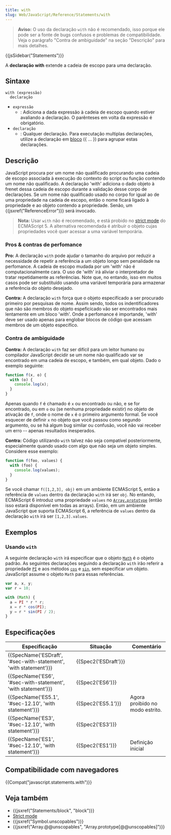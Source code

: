 ```yaml
---
title: with
slug: Web/JavaScript/Reference/Statements/with
---
```

> **Aviso:** O uso da declaração `with` não é recomendado, isso porque ele pode ser a fonte de bugs confusos e problemas de compatibilidade. Veja o parágrafo "Contra de ambiguidade" na seção "Descrição" para mais detalhes.

{{jsSidebar("Statements")}}

A **declaração with** extende a cadeia de escopo para uma declaração.

## Sintaxe

```
with (expressão)
  declaração
```

- `expressão`
  - : Adiciona a dada expressão à cadeia de escopo quando estiver avaliando a declaração. O parênteses em volta da expressão é obrigatório.
- `declaração`
  - : Qualquer declaração. Para executação multiplas declarações, utilize a declaração em [bloco](/pt-BR/docs/Web/JavaScript/Reference/Statements/block) ({ ... }) para agrupar estas declarações.

## Descrição

JavaScript procura por um nome não qualificado procurando uma cadeia de escopo associada à execução do contexto do script ou função contendo um nome não qualificado. A declaração 'with' adiciona o dado objeto à frenet dessa cadeia de escopo durante a validação desse corpo de declarações. Se um nome não qualificado usado no corpo for igual ao de uma propriedade na cadeia de escopo, então o nome ficará ligado à propriedade e ao objeto contendo a propriedade. Senão, um {{jsxref("ReferenceError")}} será invocado.

> **Nota:** Usar `with` não é recomendado, e está probido no [strict mode](/pt-BR/docs/Web/JavaScript/Reference/Functions_and_function_scope/Strict_mode) do ECMAScript 5. A alternativa recomendada é atribuir o objeto cujas propriedades você quer acessar a uma variável temporária.

### Pros & contras de perfomance

**Pro:** A declaração `with` pode ajudar o tamanho do arquivo por reduzir a necessidade de repetir a referência a um objeto longo sem penalidade na perfomance. A cadeia de escopo mudada por um 'with' não é computacionalmente cara. O uso de 'with' irá aliviar o interpretador de tratar repetidamente as referências. Note que, no entando, isso em muitos casos pode ser substituído usando uma variável temporária para armazenar a referência do objeto desejado.

**Contra:** A declaração `with` força que o objeto especifícado a ser procurado primeiro por pesquisas de nome. Assim sendo, todos os indentificadores que não são membros do objeto espeficícado vão ser encontrados mais lentamente em um bloco 'with'. Onde a perfomance é importande, 'with' deve ser usado apenas para englobar blocos de código que acessam membros de um objeto especifíco.

### Contra de ambiguidade

**Contra:** A declaração `with` faz ser difícil para um leitor humano ou compilador JavaScript decidir se um nome não qualificado var se encontrado em uma cadeia de escopo, e também, em qual objeto. Dado o exemplo seguinte:

```js
function f(x, o) {
  with (o) {
    console.log(x);
  }
}
```

Apenas quando `f` é chamado é `x` ou encontrado ou não, e se for encontrado, ou em `o` ou (se nenhuma propriedade existir) no objeto de ativação de `f`, onde o nome de `x` é o primeiro argumento formal. Se você esquecer de definir `x` no objeto que você passou como segundo argumento, ou se há algum bug similar ou confusão, você não vai receber um erro -- apenas resultados inesperados.

**Contra:** Código utilizando `with` talvez não seja compatível posteriormente, especialmente quando usado com algo que não seja um objeto simples. Considere esse exemplo:

```js
function f(foo, values) {
  with (foo) {
    console.log(values);
  }
}
```

Se você chamar `f([1,2,3], obj)` em um ambiente ECMAScript 5, então a referência de `values` dentro da declaração `with` irá ser `obj`. No entando, ECMAScript 6 introduz uma propriedade `values` no [`Array.prototype`](/pt-BR/docs/Web/JavaScript/Reference/Global_Objects/Array/prototype) (então isso estará disponível em todas as arrays). Então, em um ambiente JavaScript que suporta ECMAScript 6, a referência de `values` dentro da declaração `with` irá ser `[1,2,3].values`.

## Exemplos

### Usando `with`

A seguinte declaração `with` irá especificar que o objeto [`Math`](/pt-BR/docs/Web/JavaScript/Reference/Global_Objects/Math) é o objeto padrão. As seguintes declarações seguindo a declaração `with` irão referir a propriedade [`PI`](/pt-BR/docs/Web/JavaScript/Reference/Global_Objects/Math/PI) e aos métodos [`cos`](/pt-BR/docs/Web/JavaScript/Reference/Global_Objects/Math/cos) e [`sin`](/pt-BR/docs/Web/JavaScript/Reference/Global_Objects/Math/sin), sem especificar um objeto. JavaScript assume o objeto `Math` para essas referências.

```js
var a, x, y;
var r = 10;

with (Math) {
  a = PI * r * r;
  x = r * cos(PI);
  y = r * sin(PI / 2);
}
```

## Especificações

| Especificação                                                                        | Situação                     | Comentário                      |
| ------------------------------------------------------------------------------------ | ---------------------------- | ------------------------------- |
| {{SpecName('ESDraft', '#sec-with-statement', 'with statement')}} | {{Spec2('ESDraft')}} |                                 |
| {{SpecName('ES6', '#sec-with-statement', 'with statement')}}     | {{Spec2('ES6')}}         |                                 |
| {{SpecName('ES5.1', '#sec-12.10', 'with statement')}}             | {{Spec2('ES5.1')}}     | Agora proibido no modo estrito. |
| {{SpecName('ES3', '#sec-12.10', 'with statement')}}                 | {{Spec2('ES3')}}         |                                 |
| {{SpecName('ES1', '#sec-12.10', 'with statement')}}                 | {{Spec2('ES1')}}         | Definição inicial               |

## Compatibilidade com navegadores

{{Compat("javascript.statements.with")}}

## Veja também

- {{jsxref("Statements/block", "block")}}
- [Strict mode](/pt-BR/docs/Web/JavaScript/Reference/Functions_and_function_scope/Strict_mode)
- {{jsxref("Symbol.unscopables")}}
- {{jsxref("Array.@@unscopables", "Array.prototype[@@unscopables]")}}
